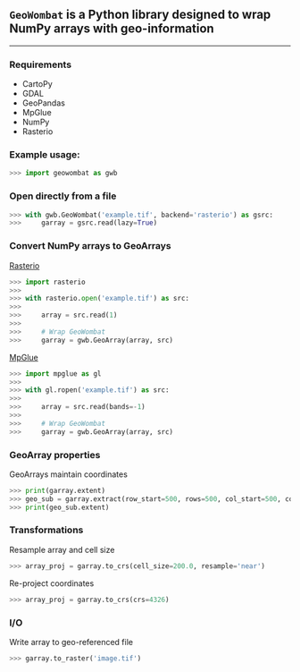 ## `GeoWombat` is a Python library designed to wrap NumPy arrays with geo-information

---

### Requirements

* CartoPy
* GDAL
* GeoPandas
* MpGlue
* NumPy
* Rasterio

### Example usage:

```python
>>> import geowombat as gwb
```

### Open directly from a file

```python
>>> with gwb.GeoWombat('example.tif', backend='rasterio') as gsrc:
>>>     garray = gsrc.read(lazy=True)
```

### Convert NumPy arrays to GeoArrays

[Rasterio](https://github.com/mapbox/rasterio)

```python
>>> import rasterio
>>>
>>> with rasterio.open('example.tif') as src:
>>>
>>>     array = src.read(1)
>>>
>>>     # Wrap GeoWombat
>>>     garray = gwb.GeoArray(array, src)
```

[MpGlue](https://github.com/jgrss/mpglue)

```python
>>> import mpglue as gl
>>>
>>> with gl.ropen('example.tif') as src:
>>>
>>>     array = src.read(bands=-1)
>>>
>>>     # Wrap GeoWombat
>>>     garray = gwb.GeoArray(array, src)
```

### GeoArray properties

GeoArrays maintain coordinates

```python
>>> print(garray.extent)
>>> geo_sub = garray.extract(row_start=500, rows=500, col_start=500, cols=200)  
>>> print(geo_sub.extent)
```

### Transformations

Resample array and cell size

```python
>>> array_proj = garray.to_crs(cell_size=200.0, resample='near')
```

Re-project coordinates

```python
>>> array_proj = garray.to_crs(crs=4326)
```

### I/O

Write array to geo-referenced file

```python
>>> garray.to_raster('image.tif')
```
